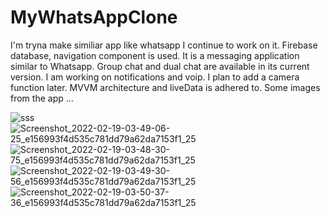 # MyWhatsAppClone
 I'm tryna make similiar app like whatsapp
I continue to work on it. Firebase database, navigation component is used. It is a messaging application similar to Whatsapp. Group chat and dual chat are available in its current version. I am working on notifications and voip. I plan to add a camera function later. MVVM architecture and liveData is adhered to.
Some images from the app ...

![sss](https://user-images.githubusercontent.com/9730563/154779300-e70ebf54-f3b4-497c-8e68-4f42a806afaf.jpg)
![Screenshot_2022-02-19-03-49-06-25_e156993f4d535c781dd79a62da7153f1_25](https://user-images.githubusercontent.com/9730563/154779428-b31c5577-4f18-49e7-a95a-548965a09612.jpg)
![Screenshot_2022-02-19-03-48-30-75_e156993f4d535c781dd79a62da7153f1_25](https://user-images.githubusercontent.com/9730563/154779425-772a21ff-43db-4c93-be2c-2c40828d630d.jpg)
![Screenshot_2022-02-19-03-49-30-56_e156993f4d535c781dd79a62da7153f1_25](https://user-images.githubusercontent.com/9730563/154779475-6bb48214-41b9-46ab-9cc6-eda82f02c520.jpg)![Screenshot_2022-02-19-03-50-37-36_e156993f4d535c781dd79a62da7153f1_25](https://user-images.githubusercontent.com/9730563/154779487-4120e878-85ea-41ef-8e07-3949c7be7b3c.jpg)

